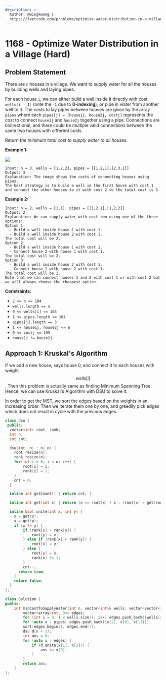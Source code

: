 ```yaml
---
description: >-
  Author: @wingkwong |
  https://leetcode.com/problems/optimize-water-distribution-in-a-village/
---
```


# 1168 - Optimize Water Distribution in a Village (Hard)

## Problem Statement



There are `n` houses in a village. We want to supply water for all the houses by building wells and laying pipes.

For each house `i`, we can either build a well inside it directly with cost `wells[i - 1]` (note the `-1` due to **0-indexing**), or pipe in water from another well to it. The costs to lay pipes between houses are given by the array `pipes` where each `pipes[j] = [house1j, house2j, costj]` represents the cost to connect `house1j` and `house2j` together using a pipe. Connections are bidirectional, and there could be multiple valid connections between the same two houses with different costs.

Return _the minimum total cost to supply water to all houses_.

&#x20;

**Example 1:**

![](https://assets.leetcode.com/uploads/2019/05/22/1359\_ex1.png)

```
Input: n = 3, wells = [1,2,2], pipes = [[1,2,1],[2,3,1]]
Output: 3
Explanation: The image shows the costs of connecting houses using pipes.
The best strategy is to build a well in the first house with cost 1 and connect the other houses to it with cost 2 so the total cost is 3.
```

**Example 2:**

```
Input: n = 2, wells = [1,1], pipes = [[1,2,1],[1,2,2]]
Output: 2
Explanation: We can supply water with cost two using one of the three options:
Option 1:
  - Build a well inside house 1 with cost 1.
  - Build a well inside house 2 with cost 1.
The total cost will be 2.
Option 2:
  - Build a well inside house 1 with cost 1.
  - Connect house 2 with house 1 with cost 1.
The total cost will be 2.
Option 3:
  - Build a well inside house 2 with cost 1.
  - Connect house 1 with house 2 with cost 1.
The total cost will be 2.
Note that we can connect houses 1 and 2 with cost 1 or with cost 2 but we will always choose the cheapest option. 
```

&#x20;

**Constraints:**

* `2 <= n <= 104`
* `wells.length == n`
* `0 <= wells[i] <= 105`
* `1 <= pipes.length <= 104`
* `pipes[j].length == 3`
* `1 <= house1j, house2j <= n`
* `0 <= costj <= 105`
* `house1j != house2j`

## Approach 1: **Kruskal's Algorithm**

If we add a new house, says house 0, and connect it to each houses with weight $$wells[i]$$. Then this problem is actually same as finding Minimum Spanning Tree. Hence, we can use Kruskal's Algorithm with DSU to solve it.&#x20;

In order to get the MST, we sort the edges based on the weights in an increasing order. Then we iterate them one by one, and greedily pick edges which does not result in cycle with the previous edges.&#x20;

```cpp
class dsu {
 public:
  vector<int> root, rank;
  int n;
  int cnt;

  dsu(int _n) : n(_n) {
    root.resize(n);
    rank.resize(n);
    for(int i = 0; i < n; i++) {
        root[i] = i;
        rank[i] = 1;
    }
    cnt = n;
  }

  inline int getCount() { return cnt; }

  inline int get(int x) { return (x == root[x] ? x : (root[x] = get(root[x]))); }

  inline bool unite(int x, int y) {
    x = get(x);
    y = get(y);
    if (x != y) {
        if (rank[x] > rank[y]) {
            root[y] = x;
        } else if (rank[x] < rank[y]) {
            root[x] = y;
        } else {
            root[y] = x;
            rank[x] += 1;
        }
        cnt--;
      return true;
    }
    return false;
  }
};

class Solution {
public:
    int minCostToSupplyWater(int n, vector<int>& wells, vector<vector<int>>& pipes) {
        vector<array<int, 3>> edges;
        for (int i = 0; i < wells.size(); i++) edges.push_back({wells[i], 0, i + 1});
        for (auto x : pipes) edges.push_back({x[2], x[0], x[1]});
        sort(edges.begin(), edges.end());
        dsu d(n + 1);
        int ans = 0;
        for (auto x : edges) {
            if (d.unite(x[1], x[2])) {
                ans += x[0];
            }
        }
        return ans;
    }
};
```
